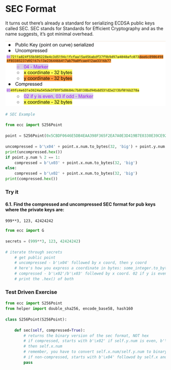 
# SEC Format

It turns out there’s already a standard for serializing ECDSA public keys called SEC. SEC stands for Standards for Efficient Cryptography and as the name suggests, it’s got minimal overhead.

![SEC Formats](./sec_format.png)


```python
# SEC Example

from ecc import S256Point

point = S256Point(0x5CBDF0646E5DB4EAA398F365F2EA7A0E3D419B7E0330E39CE92BDDEDCAC4F9BC, 0x6AEBCA40BA255960A3178D6D861A54DBA813D0B813FDE7B5A5082628087264DA)

uncompressed = b'\x04' + point.x.num.to_bytes(32, 'big') + point.y.num.to_bytes(32, 'big')
print(uncompressed.hex())
if point.y.num % 2 == 1:
    compressed = b'\x03' + point.x.num.to_bytes(32, 'big')
else:
    compressed = b'\x02' + point.x.num.to_bytes(32, 'big')
print(compressed.hex())
```

### Try it

#### 6.1. Find the compressed and uncompressed SEC format for pub keys where the private keys are:
```
999**3, 123, 42424242
```


```python
from ecc import G

secrets = (999**3, 123, 42424242)

# iterate through secrets
    # get public point
    # uncompressed - b'\x04' followed by x coord, then y coord
    # here's how you express a coordinate in bytes: some_integer.to_bytes(32, 'big')
    # compressed - b'\x02'/b'\x03' follewed by x coord. 02 if y is even, 03 otherwise
    # print the .hex() of both
```

### Test Driven Exercise


```python
from ecc import S256Point
from helper import double_sha256, encode_base58, hash160

class S256Point(S256Point):

    def sec(self, compressed=True):
        # returns the binary version of the sec format, NOT hex
        # if compressed, starts with b'\x02' if self.y.num is even, b'\x03' if self.y is odd
        # then self.x.num
        # remember, you have to convert self.x.num/self.y.num to binary (some_integer.to_bytes(32, 'big'))
        # if non-compressed, starts with b'\x04' followod by self.x and then self.y
        pass
```
